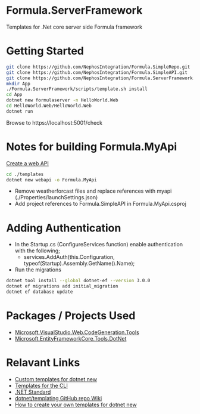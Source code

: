 # Formula.ServerFramework
Templates for .Net core server side Formula framework

# Getting Started

```bash
git clone https://github.com/NephosIntegration/Formula.SimpleRepo.git
git clone https://github.com/NephosIntegration/Formula.SimpleAPI.git
git clone https://github.com/NephosIntegration/Formula.ServerFramework.git
mkdir App
./Formula.ServerFramework/scripts/template.sh install
cd App
dotnet new formulaserver -n HelloWorld.Web
cd HelloWorld.Web/HelloWorld.Web
dotnet run
```
Browse to https://localhost:5001/check

# Notes for building Formula.MyApi
[Create a web API](https://docs.microsoft.com/en-us/aspnet/core/tutorials/first-web-api?view=aspnetcore-3.0&tabs=visual-studio-code)

```bash
cd ./templates
dotnet new webapi -o Formula.MyApi
```

- Remove weatherforcast files and replace references with myapi (./Properties/launchSettings.json)
- Add project references to Formula.SimpleAPI in Formula.MyApi.csproj


# Adding Authentication
- In the Startup.cs (ConfigureServices function) enable authentication with the following;
  - services.AddAuth(this.Configuration, typeof(Startup).Assembly.GetName().Name);
- Run the migrations

```bash
dotnet tool install --global dotnet-ef --version 3.0.0
dotnet ef migrations add initial_migration
dotnet ef database update
```

# Packages / Projects Used
- [Microsoft.VisualStudio.Web.CodeGeneration.Tools](https://github.com/aspnet/scaffolding)
- [Microsoft.EntityFrameworkCore.Tools.DotNet](https://github.com/aspnet/EntityFramework.Tools)


# Relavant Links
- [Custom templates for dotnet new](https://docs.microsoft.com/en-us/dotnet/core/tools/custom-templates)
- [Templates for the CLI](https://docs.microsoft.com/en-us/dotnet/core/tutorials/cli-templates-create-item-template)
- [.NET Standard](https://docs.microsoft.com/en-us/dotnet/standard/net-standard)
- [dotnet/templating GitHub repo Wiki](https://github.com/dotnet/templating/wiki)
- [How to create your own templates for dotnet new](https://devblogs.microsoft.com/dotnet/how-to-create-your-own-templates-for-dotnet-new/)
